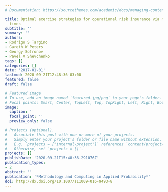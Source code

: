 ```yaml
---
# Documentation: https://sourcethemes.com/academic/docs/managing-content/

title: Optimal exercise strategies for operational risk insurance via multiple stopping
  times
subtitle: ''
summary: ''
authors:
- Rodrigo S Targino
- Gareth W Peters
- Georgy Sofronov
- Pavel V Shevchenko
tags: []
categories: []
date: '2017-01-01'
lastmod: 2020-09-21T12:48:36-03:00
featured: false
draft: false

# Featured image
# To use, add an image named `featured.jpg/png` to your page's folder.
# Focal points: Smart, Center, TopLeft, Top, TopRight, Left, Right, BottomLeft, Bottom, BottomRight.
image:
  caption: ''
  focal_point: ''
  preview_only: false

# Projects (optional).
#   Associate this post with one or more of your projects.
#   Simply enter your project's folder or file name without extension.
#   E.g. `projects = ["internal-project"]` references `content/project/deep-learning/index.md`.
#   Otherwise, set `projects = []`.
projects: []
publishDate: '2020-09-21T15:48:36.291076Z'
publication_types:
- 2
abstract: ''
publication: '*Methodology and Computing in Applied Probability*'
doi: http://dx.doi.org/10.1007/s11009-016-9493-8
---
```

